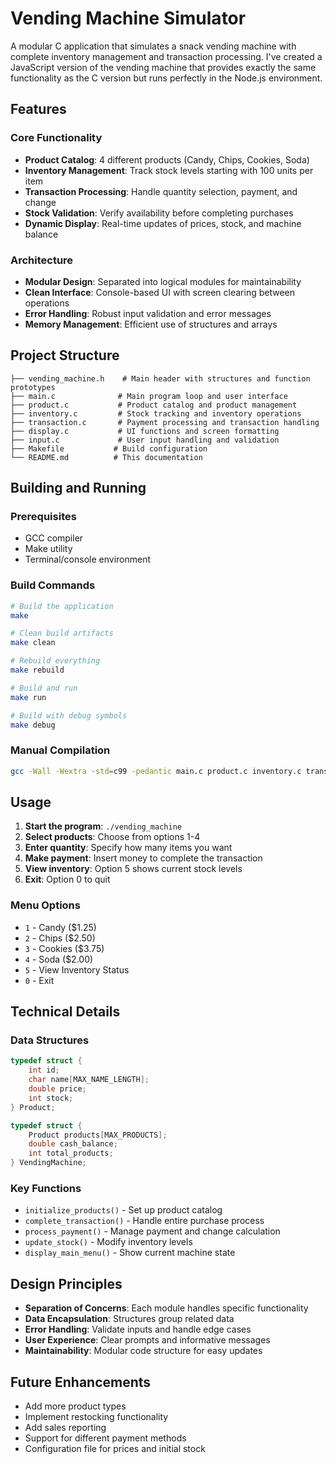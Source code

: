 # Vending Machine Simulator

A modular C application that simulates a snack vending machine with complete inventory management and transaction processing. I've created a JavaScript version of the vending machine that provides exactly the same functionality as the C version but runs perfectly in the Node.js environment. 

## Features

### Core Functionality
- **Product Catalog**: 4 different products (Candy, Chips, Cookies, Soda)
- **Inventory Management**: Track stock levels starting with 100 units per item
- **Transaction Processing**: Handle quantity selection, payment, and change
- **Stock Validation**: Verify availability before completing purchases
- **Dynamic Display**: Real-time updates of prices, stock, and machine balance

### Architecture
- **Modular Design**: Separated into logical modules for maintainability
- **Clean Interface**: Console-based UI with screen clearing between operations
- **Error Handling**: Robust input validation and error messages
- **Memory Management**: Efficient use of structures and arrays

## Project Structure

```
├── vending_machine.h    # Main header with structures and function prototypes
├── main.c              # Main program loop and user interface
├── product.c           # Product catalog and product management
├── inventory.c         # Stock tracking and inventory operations
├── transaction.c       # Payment processing and transaction handling
├── display.c           # UI functions and screen formatting
├── input.c             # User input handling and validation
├── Makefile           # Build configuration
└── README.md          # This documentation
```

## Building and Running

### Prerequisites
- GCC compiler
- Make utility
- Terminal/console environment

### Build Commands

```bash
# Build the application
make

# Clean build artifacts
make clean

# Rebuild everything
make rebuild

# Build and run
make run

# Build with debug symbols
make debug
```

### Manual Compilation
```bash
gcc -Wall -Wextra -std=c99 -pedantic main.c product.c inventory.c transaction.c display.c input.c -o vending_machine
```

## Usage

1. **Start the program**: `./vending_machine`
2. **Select products**: Choose from options 1-4
3. **Enter quantity**: Specify how many items you want
4. **Make payment**: Insert money to complete the transaction
5. **View inventory**: Option 5 shows current stock levels
6. **Exit**: Option 0 to quit

### Menu Options
- `1` - Candy ($1.25)
- `2` - Chips ($2.50)
- `3` - Cookies ($3.75)
- `4` - Soda ($2.00)
- `5` - View Inventory Status
- `0` - Exit

## Technical Details

### Data Structures
```c
typedef struct {
    int id;
    char name[MAX_NAME_LENGTH];
    double price;
    int stock;
} Product;

typedef struct {
    Product products[MAX_PRODUCTS];
    double cash_balance;
    int total_products;
} VendingMachine;
```

### Key Functions
- `initialize_products()` - Set up product catalog
- `complete_transaction()` - Handle entire purchase process
- `process_payment()` - Manage payment and change calculation
- `update_stock()` - Modify inventory levels
- `display_main_menu()` - Show current machine state

## Design Principles

- **Separation of Concerns**: Each module handles specific functionality
- **Data Encapsulation**: Structures group related data
- **Error Handling**: Validate inputs and handle edge cases
- **User Experience**: Clear prompts and informative messages
- **Maintainability**: Modular code structure for easy updates

## Future Enhancements

- Add more product types
- Implement restocking functionality
- Add sales reporting
- Support for different payment methods
- Configuration file for prices and initial stock
